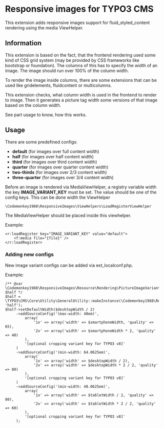 # Responsive images for TYPO3 CMS
This extension adds responsive images support for fluid_styled_content rendering using the media ViewHelper.

## Information
This extension is based on the fact, that the frontend rendering used some kind of 
CSS grid system (may be provided by CSS frameworks like bootstrap or foundation). 
The columns of this has to specify the width of an image. The image should run 
over 100% of the column width.

To render the image inside columns, there are some extensions that can be used like 
gridelements, fluidcontent or multicolumns.

This extension checks, what column width is used in the frontend to render to image.
Then it generates a picture tag width some versions of that image based on the column
width.

See part usage to know, how this works.

## Usage
 
There are some predefined configs:
- **default** (for images over full content width)
- **half** (for images over half content width)
- **third** (for images over third content width)
- **quarter** (for images over quarter content width)
- **two-thirds** (for images over 2/3 content width)
- **three-quarter** (for images over 3/4 content width)

Before an image is rendered via MediaViewHelper, a registry variable width the key 
**IMAGE_VARIANT_KEY** must be set. The value should be one of the config keys.
This can be done width the ViewHelper

`\Codemonkey1988\ResponsiveImages\ViewHelpers\LoadRegisterViewHelper`

The MediaViewHelper should be placed inside this viewhelper.

Example:

```
<r:loadRegister key="IMAGE_VARIANT_KEY" value="default">
    <f:media file="{file}" />
</r:loadRegister>
```


### Adding new configs
New image variant configs can be added via ext_localconf.php.

Example:

```
/** @var \Codemonkey1988\ResponsiveImages\Resource\Rendering\PictureImageVariant $half */
$half = \TYPO3\CMS\Core\Utility\GeneralUtility::makeInstance(\Codemonkey1988\ResponsiveImages\Resource\Rendering\PictureImageVariant::class, 'half');
$half->setDefaultWidth($desktopWidth / 2)
     ->addSourceConfig('(max-width: 40em)',
         array(
             '1x' => array('width' => $smartphoneWidth, 'quality' => 65),
             '2x' => array('width' => $smartphoneWidth * 2, 'quality' => 40)
         ),
         '[optional cropping variant key for TYPO3 v8]'
     )
     ->addSourceConfig('(min-width: 64.0625em)',
         array(`
             '1x' => array('width' => $desktopWidth / 2),
             '2x' => array('width' => $desktopWidth * 2 / 2, 'quality' => 80)
         ),
         '[optional cropping variant key for TYPO3 v8]'
     )
     ->addSourceConfig('(min-width: 40.0625em)',
         array(
             '1x' => array('width' => $tabletWidth / 2, 'quality' => 80),
             '2x' => array('width' => $tabletWidth * 2 / 2, 'quality' => 60)
         ),
         '[optional cropping variant key for TYPO3 v8]'
     );
```
